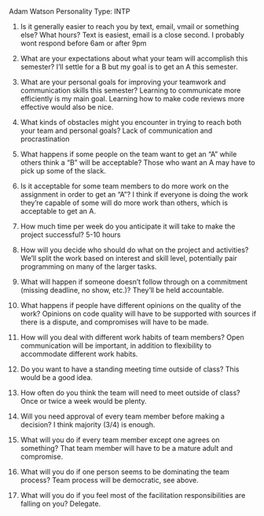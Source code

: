 Adam Watson
Personality Type: INTP

1. Is it generally easier to reach you by text, email, vmail or something else?  What hours?
    Text is easiest, email is a close second. I probably wont respond before 6am or after 9pm

2. What are your expectations about what your team will accomplish this semester?
    I’ll settle for a B but my goal is to get an A this semester.

3. What are your personal goals for improving your teamwork and communication skills this semester?
    Learning to communicate more efficiently is my main goal. Learning how to make code reviews more effective would also be nice.

4. What kinds of obstacles might you encounter in trying to reach both your team and personal goals?
    Lack of communication and procrastination

5. What happens if some people on the team want to get an “A” while others think a “B” will be acceptable?
    Those who want an A may have to pick up some of the slack.

6. Is it acceptable for some team members to do more work on the assignment in order to get an “A”?
    I think if everyone is doing the work they’re capable of some will do more work than others, which is acceptable to get an A.

7. How much time per week do you anticipate it will take to make the project successful?
    5-10 hours

8. How will you decide who should do what on the project and activities?
    We’ll split the work based on interest and skill level, potentially pair programming on many of the larger tasks.

9. What will happen if someone doesn’t follow through on a commitment (missing deadline, no show, etc.)?
    They’ll be held accountable.

10. What happens if people have different opinions on the quality of the work?
    Opinions on code quality will have to be supported with sources if there is a dispute, and compromises will have to be made.

11. How will you deal with different work habits of team members?
    Open communication will be important, in addition to flexibility to accommodate different work habits.

12. Do you want to have a standing meeting time outside of class?
    This would be a good idea.

13. How often do you think the team will need to meet outside of class?
    Once or twice a week would be plenty.

14. Will you need approval of every team member before making a decision?
    I think majority (3/4) is enough.

15. What will you do if every team member except one agrees on something?
    That team member will have to be a mature adult and compromise.

16. What will you do if one person seems to be dominating the team process?
    Team process will be democratic, see above.

17. What will you do if you feel most of the facilitation responsibilities are falling on you?
    Delegate.
